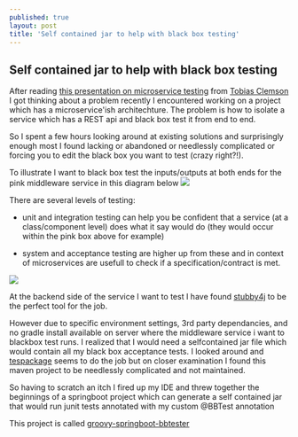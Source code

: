 ```yaml
---
published: true
layout: post
title: 'Self contained jar to help with black box testing'
---
```

## Self contained jar to help with black box testing

After reading [this presentation on microservice testing](https://martinfowler.com/articles/microservice-testing/) from [Tobias Clemson](https://github.com/tobyclemson) I got thinking about a problem recently I encountered working on a project which has a microservice'ish architechture. The problem is how to isolate a  service which has a REST api and black box test it from end to end.

<!--more-->

So I spent a few hours looking around at existing solutions and surprisingly enough most I found lacking or abandoned or needlessly complicated or forcing you to edit the black box you want to test (crazy right?!).

To illustrate I want to black box test the inputs/outputs at both ends for the pink middleware service in this diagram below
![]({{site.baseurl}}/images/test1.png)

There are several levels of testing:

* unit and integration testing can help you be confident that a service (at a class/component level) does what it say would do (they would occur within the pink box above for example)

* system and acceptance testing are higher up from these and in context of microservices are usefull to check if a specification/contract is met.

![]({{site.baseurl}}/images/test2.png)

At the backend side of the service I want to test I have found [stubby4j](https://github.com/azagniotov/stubby4j) to be the perfect tool for the job.

However due to specific environment settings, 3rd party dependancies, and no gradle install available on server where the middleware service i want to blackbox test runs. I realized that I would need a selfcontained jar file which would contain all my black box acceptance tests. I looked around and [tespackage](https://github.com/testpackage/testpackage) seems to do the job but on closer examination I found this maven project to be needlessly complicated and not maintained.

So having to scratch an itch I fired up my IDE and threw together the beginnings of a springboot project which can generate a self contained jar that would run junit tests annotated with my custom @BBTest annotation

This project is called [groovy-springboot-bbtester](https://github.com/fnunezkanut/groovy-springboot-bbtester)
